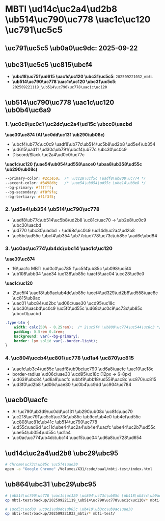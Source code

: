 # MBTI \ud14c\uc2a4\ud2b8 \ub514\uc790\uc778 \uac1c\uc120 \uc791\uc5c5

## \uc791\uc5c5 \ub0a0\uc9dc: 2025-09-22

## \ubc31\uc5c5 \uc815\ubcf4
- **\ubc18\uc751\ud615 \uac1c\uc120 \ubc31\uc5c5**: `202509221032_mbti`
- **\ub514\uc790\uc778 \uac1c\uc120 \ubc31\uc5c5**: `202509221119_\ub514\uc790\uc778\uac1c\uc120`

## \ub514\uc790\uc778 \uac1c\uc120 \ub0b4\uc6a9

### 1. \uc0c9\uc0c1 \uc2dc\uc2a4\ud15c \ubcc0\uacbd
**\uae30\uc874 (AI \uc0dd\uc131 \ub290\ub08c)**
- \ubcf4\ub77c\uc0c9 \uadf8\ub77c\ub514\uc5b8\ud2b8 \ud5e4\ub354
- \ud615\uad11 \ud30c\ub791/\ubcf4\ub77c \ubc30\uc0c9
- Discord/Slack \uc2a4\ud0c0\uc77c

**\uac1c\uc120 (\uae54\ub054\ud558\uace0 \ubaa8\ub358\ud55c \ub290\ub08c)**
```css
--primary-color: #2c3e50;  /* \ucc28\ucf5c \uadf8\ub808\uc774 */
--accent-color: #3498db;   /* \uae54\ub054\ud55c \ube14\ub8e8 */
--bg-primary: #ffffff;
--bg-secondary: #f8f9fa;
--bg-tertiary: #f1f3f5;
```

### 2. \ud5e4\ub354 \ub514\uc790\uc778
- \uadf8\ub77c\ub514\uc5b8\ud2b8 \uc81c\uac70 → \ub2e8\uc0c9 \ubc30\uacbd
- \ud770 \ubc30\uacbd + \ud68c\uc0c9 \ud14d\uc2a4\ud2b8
- \uc5bc\ud55c \ubcf4\ub354 \ub77c\uc778\uc73c\ub85c \uad6c\ubd84

### 3. \uc0ac\uc774\ub4dc\ubc14 \uac1c\uc120
**\uae30\uc874**
- 16\uac1c MBTI \ud0c0\uc785 1\uc5f4\ub85c \ub098\uc5f4
- \ub108\ubb34 \uae34 \uc138\ub85c \uacf5\uac04 \ucc28\uc9c0

**\uac1c\uc120**
- 2\uc5f4 \uadf8\ub9ac\ub4dc\ub85c \ucef4\ud329\ud2b8\ud558\uac8c \uc815\ub9ac
- \uac01 \ubc84\ud2bc \ud06c\uae30 \ucd95\uc18c
- \ubc30\uacbd\uc0c9 \uc5f0\ud55c \ud68c\uc0c9\uc73c\ub85c \ubcc0\uacbd

```css
.type-btn {
    width: calc(50% - 0.25rem);  /* 2\uc5f4 \ub808\uc774\uc544\uc6c3 */
    padding: 0.5rem 0.4rem;
    background: var(--bg-primary);
    border: 1px solid var(--border-light);
}
```

### 4. \uc804\uccb4\uc801\uc778 \ud1a4 \uc870\uc815
- \uacfc\ub3c4\ud55c \uadf8\ub9bc\uc790 \ud6a8\uacfc \uac10\uc18c
- border-radius \ud06c\uae30 \ucd95\uc18c (12px → 6-8px)
- \ud638\ubc84 \ud6a8\uacfc \ubbf8\ubb18\ud558\uac8c \uc870\uc815
- \ud3f0\ud2b8 \ud06c\uae30 \uc0b4\uc9dd \uc904\uc784

## \uacb0\uacfc
- AI \uc790\ub3d9\uc0dd\uc131 \ub290\ub08c \uc81c\uac70
- \uc218\uc791\uc5c5\uc73c\ub85c \ub9cc\ub4e0 \ub4ef\ud55c \uc808\uc81c\ub41c \ub514\uc790\uc778
- \ud55c\uad6d \uc11c\ube44\uc2a4\ub4e4\uacfc \ube44\uc2b7\ud55c \uae54\ub054\ud55c \ud1a4
- \uc0ac\uc774\ub4dc\ubc14 \uacf5\uac04 \ud6a8\uc728\ud654

## \ud14c\uc2a4\ud2b8 \ubc29\ubc95
```bash
# Chrome\uc73c\ub85c \uc5f4\uae30
open -a "Google Chrome" /Volumes/X31/code/baal/mbti-test/index.html
```

## \ub864\ubc31 \ubc29\ubc95
```bash
# \ub514\uc790\uc778 \uac1c\uc120 \uc804\uc73c\ub85c \ub418\ub3cc\ub9ac\uae30
cp mbti-test/backup/202509221119_\ub514\uc790\uc778\uac1c\uc120/* mbti-test/

# \ucd5c\ucd08 \uc0c1\ud0dc\ub85c \ub418\ub3cc\ub9ac\uae30
cp mbti-test/backup/202509221032_mbti/* mbti-test/
```